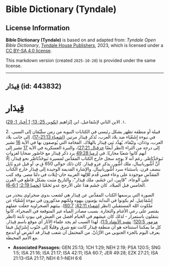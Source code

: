 # Bible Dictionary (Tyndale)

## License Information

**Bible Dictionary (Tyndale)** is based on and adapted from: _Tyndale Open Bible Dictionary_, [Tyndale House Publishers](https://tyndaleopenresources.com/), 2023, which is licensed under a [CC BY-SA 4.0 license](https://creativecommons.org/licenses/by-sa/4.0/legalcode.en).

This markdown version (created `2025-10-20`) is provided under the same license.



--------------------------------

## قِيدَار (id: 443832)

قِيدَار
=======

١. الابن الثاني لإسْمَاعيل، ابن إبْرَاهيم ([تكوين 25: 13؛](https://ref.ly/Gen25:13) [1 أخبار 1: 29](https://ref.ly/1Chr1:29)).

2\. قبيلة أو منطقة تظهر بشكل رئيسي في الكتابات النبوية من زمن سلَيْمَان إلى السبي. في نبوءة إِشَعْيَاء ضد بلاد العرب، تُذكر قِيدَار مرتين ([إشعياء 21:13–17](https://ref.ly/Isa21:13-Isa21:17)). إلى جانب بلاد العرب، ودَدَان، وتَيْمَاء، يُهدَّد بَنِي قِيدَار بالهلاك. الفخامة التي يُوصفون بها في الآية [16](https://ref.ly/Isa21:16) تشير إلى درجة من الثراء (انظر أيضًا [حزقيال 27:21](https://ref.ly/Ezek27:21))، والنبرة العسكرية في الآية [17](https://ref.ly/Isa21:17) تشير إلى أنهم كانوا شعبًا محاربًا. في [إرميا 49:28](https://ref.ly/Jer49:28) يرد ذكر قِيدَار مع حَاصُور ضحايا لغزوات نَبوخَذْنَاصَّر. رغم أنه لا يوجد سجل خارج الكتاب المقدَّس لمسيرة نَبوخَذْنَاصَّر نحو قِيدَار، إلّا أنَّ أَشُّوربانيبال، ملك أَشُّور، يذكر غزو قِيدَار. كان ذلك حوالي 650 ق.م، أو قبل غزو بَابِل بنصف قرن. باستثناء سرد أَشُّوربانيبال، والإشارة القديمة الوحيدة إلى قِيدَار خارج الكتاب المقدَّس موجودة على وعاء فضي قُدم للإلهة العربية حان\-إيلات في دلتا مصر. وقد كتب على الوعاء، "قَايِين، ابن جَشَم، ملك قِيدَار"، والتاريخ مثبت بشكل قاطع في القرن الخامس قبل الميلاد. كان جَشَم هذا على الأرجح عدو نَحَمْيَا ([نحميا 2:19؛](https://ref.ly/Neh2:19) [6:1–6](https://ref.ly/Neh6:1-Neh6:6)).

الصورة التي يرسمها الكتاب المقدَّس عن قِيدَار هي لشعب بدوي صحراوي ينحدر من إِسْمَاعِيل. لم يكونوا في البداية يؤمنون بيهوه ولكنهم مذكورون في نبوءة إِشَعْيَاء عن ملكوت الله المستقبلي (انظر [إشعياء 42:11؛](https://ref.ly/Isa42:11) [60:7](https://ref.ly/Isa60:7)). بيئتهم الصحراوية جعلت عملهم يقتصر على رعي الأغنام والتجارة. بسبب مصادر المياه غير المتوقعة في الصحراء، كانوا يتنقلون باستمرار \- لذلك كان عيشهم في الخيام أفضل من العيش في بيوتٍ ثابتة (انظر [مزمور 120:5](https://ref.ly/Ps120:5)؛ [نشيد الأنشاد 1:5](https://ref.ly/Song1:5)). لهذا السبب لم يجد علماء الآثار أي موقع باسم قِيدَار. كل ما يمكننا استنتاجه هو أن منطقة قِيدَار كانت تقع شرق وقليلًا إلى جَنُوب إِسْرَائِيل فيمَا يعرف اليوم بالجزء الجنوبي من الأرْدُنّ. من المحتمل أن شعب قِيدَار قد انقرض أو اندمج مع الأمم المحيطة.

* **Associated Passages:** GEN 25:13; 1CH 1:29; NEH 2:19; PSA 120:5; SNG 1:5; ISA 21:16; ISA 21:17; ISA 42:11; ISA 60:7; JER 49:28; EZK 27:21; ISA 21:13–ISA 21:17; NEH 6:1–NEH 6:6

